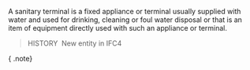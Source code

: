 A sanitary terminal is a fixed appliance or terminal usually supplied with water and used for drinking, cleaning or foul water disposal or that is an item of equipment directly used with such an appliance or terminal.

> HISTORY&nbsp; New entity in IFC4

{ .note}
>
